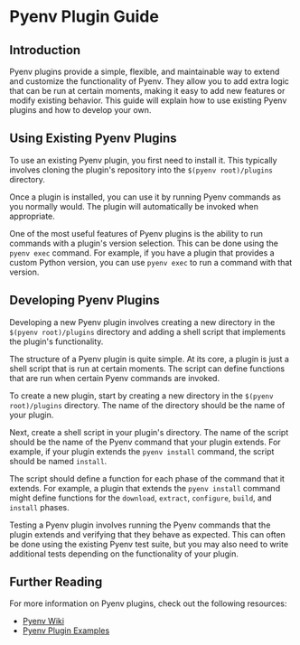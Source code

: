 # Pyenv Plugin Guide

## Introduction

Pyenv plugins provide a simple, flexible, and maintainable way to extend and customize the functionality of Pyenv. They allow you to add extra logic that can be run at certain moments, making it easy to add new features or modify existing behavior. This guide will explain how to use existing Pyenv plugins and how to develop your own.

## Using Existing Pyenv Plugins

To use an existing Pyenv plugin, you first need to install it. This typically involves cloning the plugin's repository into the `$(pyenv root)/plugins` directory.

Once a plugin is installed, you can use it by running Pyenv commands as you normally would. The plugin will automatically be invoked when appropriate.

One of the most useful features of Pyenv plugins is the ability to run commands with a plugin's version selection. This can be done using the `pyenv exec` command. For example, if you have a plugin that provides a custom Python version, you can use `pyenv exec` to run a command with that version.

## Developing Pyenv Plugins

Developing a new Pyenv plugin involves creating a new directory in the `$(pyenv root)/plugins` directory and adding a shell script that implements the plugin's functionality.

The structure of a Pyenv plugin is quite simple. At its core, a plugin is just a shell script that is run at certain moments. The script can define functions that are run when certain Pyenv commands are invoked.

To create a new plugin, start by creating a new directory in the `$(pyenv root)/plugins` directory. The name of the directory should be the name of your plugin.

Next, create a shell script in your plugin's directory. The name of the script should be the name of the Pyenv command that your plugin extends. For example, if your plugin extends the `pyenv install` command, the script should be named `install`.

The script should define a function for each phase of the command that it extends. For example, a plugin that extends the `pyenv install` command might define functions for the `download`, `extract`, `configure`, `build`, and `install` phases.

Testing a Pyenv plugin involves running the Pyenv commands that the plugin extends and verifying that they behave as expected. This can often be done using the existing Pyenv test suite, but you may also need to write additional tests depending on the functionality of your plugin.

## Further Reading

For more information on Pyenv plugins, check out the following resources:

- [Pyenv Wiki](https://github.com/pyenv/pyenv/wiki)
- [Pyenv Plugin Examples](https://github.com/pyenv/pyenv/tree/master/plugins)
